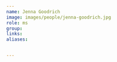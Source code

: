 ```yaml
---
name: Jenna Goodrich
image: images/people/jenna-goodrich.jpg
role: ms
group: 
links:
aliases:


---
```



